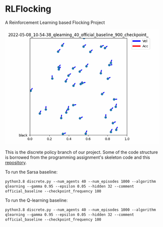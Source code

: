 # RLFlocking
A Reinforcement Learning based Flocking Project


![](demo.gif)

This is the discrete policy branch of our project. Some of the code structure is borrowed from the programming assignment's skeleton code and this [repository](https://github.com/xuehy/pytorch-maddpg/).

To run the Sarsa baseline:
```
python3.8 discrete.py --num_agents 40 --num_episodes 1000 --algorithm qlearning --gamma 0.95 --epsilon 0.05 --hidden 32 --comment official_baseline --checkpoint_frequency 100
```

To run the Q-learning baseline:
```
python3.8 discrete.py --num_agents 40 --num_episodes 1000 --algorithm qlearning --gamma 0.95 --epsilon 0.05 --hidden 32 --comment official_baseline --checkpoint_frequency 100
```
